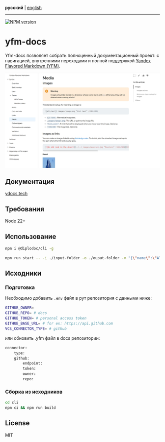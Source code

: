 **русский** | [english](https://github.com/diplodoc-platform/cli/blob/master/README.md)
- - -

[![NPM version](https://img.shields.io/npm/v/@diplodoc/cli.svg?style=flat)](https://www.npmjs.org/package/@diplodoc/cli)

# yfm-docs

Yfm-docs позволяет собрать полноценный документационный проект: с навигацией, внутренними переходами и полной поддержкой
[Yandex Flavored Markdown (YFM)](https://diplodoc.com/docs/ru/index-yfm).

![Пример отображения страницы документации](.github/assets/overview.jpg)

## Документация

[ydocs.tech](https://diplodoc.com/docs/ru/tools/docs)

## Требования

Node 22+

## Использование

```bash
npm i @diplodoc/cli -g
```

```bash
npm run start -- -i ./input-folder -o ./ouput-folder -v "{\"name\":\"Alice\"}"
```


## Исходники

### Подготовка

Необходимо добавить `.env` файл в рут репозитория с данными ниже:

```bash
GITHUB_OWNER=
GITHUB_REPO= # docs
GITHUB_TOKEN= # personal access token
GITHUB_BASE_URL= # for ex: https://api.github.com
VCS_CONNECTOR_TYPE= # github
```

или обновить .yfm файл в docs репозитории:

```bash
connector:
    type:
    github:
        endpoint:
        token:
        owner:
        repo:
```

### Сборка из исходников

```bash
cd cli
npm ci && npm run build
```

## License

MIT

